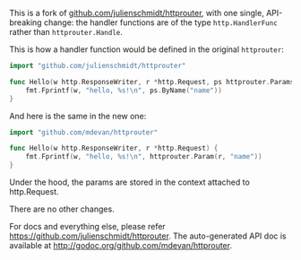 
This is a fork of [github.com/julienschmidt/httprouter](https://github.com/julienschmidt/httprouter),
with one single, API-breaking change: the handler functions are of the type
`http.HandlerFunc` rather than `httprouter.Handle`.

This is how a handler function would be defined in the original `httprouter`:

```go
import "github.com/julienschmidt/httprouter"

func Hello(w http.ResponseWriter, r *http.Request, ps httprouter.Params) {
    fmt.Fprintf(w, "hello, %s!\n", ps.ByName("name"))
}
```

And here is the same in the new one:

```go
import "github.com/mdevan/httprouter"

func Hello(w http.ResponseWriter, r *http.Request) {
    fmt.Fprintf(w, "hello, %s!\n", httprouter.Param(r, "name"))
}
```

Under the hood, the params are stored in the context attached to http.Request.

There are no other changes.

For docs and everything else, please refer https://github.com/julienschmidt/httprouter.
The auto-generated API doc is available at http://godoc.org/github.com/mdevan/httprouter.



